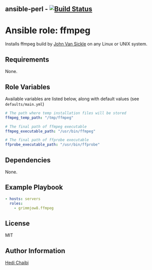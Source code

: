 ## ansible-perl - [![Build Status](https://travis-ci.org/grimmjow8/ansible-role-ffmpeg.png?branch=master)](https://travis-ci.org/grimmjow8/ansible-role-ffmpeg)

Ansible role: ffmpeg
====================

Installs ffmpeg build by [John Van Sickle](http://johnvansickle.com/) on any Linux or UNIX system.

Requirements
------------

None.

Role Variables
--------------

Available variables are listed below, along with default values (see `defaults/main.yml`)

```yml
# The path where temp installation files will be stored
ffmpeg_temp_path: "/tmp/ffmpeg"

# The final path of ffmpeg executable
ffmpeg_executable_path: "/usr/bin/ffmpeg"

# The final path of ffprobe executable
ffprobe_executable_path: "/usr/bin/ffprobe"
```

Dependencies
------------

None.

Example Playbook
----------------
```yml
- hosts: servers
  roles:
    - grimmjow8.ffmpeg
```

License
-------

MIT

Author Information
------------------

[Hedi Chaibi](https://hedichaibi.com)
